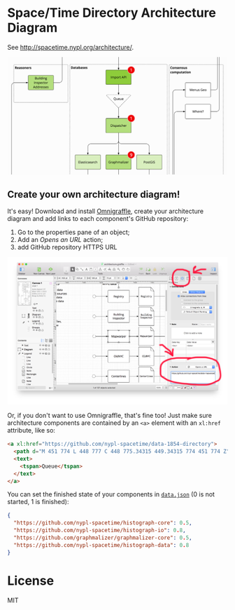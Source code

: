 # Space/Time Directory Architecture Diagram

See http://spacetime.nypl.org/architecture/.

![](images/screenshot.png)

## Create your own architecture diagram!

It's easy! Download and install [Omnigraffle](https://www.omnigroup.com/omnigraffle), create your architecture diagram and add links to each component's GitHub repository:

1. Go to the properties pane of an object;
2. Add an _Opens an URL_ action;
3. add GitHub repository HTTPS URL

![](images/omnigraffle.png)

Or, if you don't want to use Omnigraffle, that's fine too! Just make sure architecture components
are contained by an `<a>` element with an `xl:href` attribute, like so:

```html
<a xl:href="https://github.com/nypl-spacetime/data-1854-directory">
  <path d="M 451 774 L 448 777 C 448 775.34315 449.34315 774 451 774 Z" />
  <text>
    <tspan>Queue</tspan>
  </text>
</a>
```

You can set the finished state of your components in [`data.json`](data.json) (0 is not started, 1 is finished):

```json
{
  "https://github.com/nypl-spacetime/histograph-core": 0.5,
  "https://github.com/nypl-spacetime/histograph-io": 0.8,
  "https://github.com/graphmalizer/graphmalizer-core": 0.5,
  "https://github.com/nypl-spacetime/histograph-data": 0.8
}
```

# License

MIT

